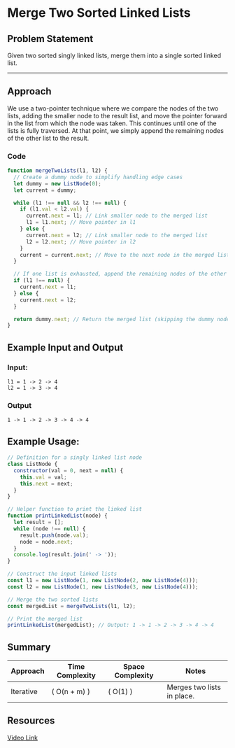 # Merge Two Sorted Linked Lists

## Problem Statement

Given two sorted singly linked lists, merge them into a single sorted linked list.

---

## Approach

We use a two-pointer technique where we compare the nodes of the two lists, adding the smaller node to the result list, and move the pointer forward in the list from which the node was taken. This continues until one of the lists is fully traversed. At that point, we simply append the remaining nodes of the other list to the result.

### Code

```javascript
function mergeTwoLists(l1, l2) {
  // Create a dummy node to simplify handling edge cases
  let dummy = new ListNode(0);
  let current = dummy;

  while (l1 !== null && l2 !== null) {
    if (l1.val < l2.val) {
      current.next = l1; // Link smaller node to the merged list
      l1 = l1.next; // Move pointer in l1
    } else {
      current.next = l2; // Link smaller node to the merged list
      l2 = l2.next; // Move pointer in l2
    }
    current = current.next; // Move to the next node in the merged list
  }

  // If one list is exhausted, append the remaining nodes of the other list
  if (l1 !== null) {
    current.next = l1;
  } else {
    current.next = l2;
  }

  return dummy.next; // Return the merged list (skipping the dummy node)
}
```

## Example Input and Output

### Input:

```
l1 = 1 -> 2 -> 4
l2 = 1 -> 3 -> 4
```

### Output

```
1 -> 1 -> 2 -> 3 -> 4 -> 4
```

## Example Usage:

```javascript
// Definition for a singly linked list node
class ListNode {
  constructor(val = 0, next = null) {
    this.val = val;
    this.next = next;
  }
}

// Helper function to print the linked list
function printLinkedList(node) {
  let result = [];
  while (node !== null) {
    result.push(node.val);
    node = node.next;
  }
  console.log(result.join(' -> '));
}

// Construct the input linked lists
const l1 = new ListNode(1, new ListNode(2, new ListNode(4)));
const l2 = new ListNode(1, new ListNode(3, new ListNode(4)));

// Merge the two sorted lists
const mergedList = mergeTwoLists(l1, l2);

// Print the merged list
printLinkedList(mergedList); // Output: 1 -> 1 -> 2 -> 3 -> 4 -> 4
```

## Summary

| Approach  | Time Complexity | Space Complexity | Notes                      |
| --------- | --------------- | ---------------- | -------------------------- |
| Iterative | \( O(n + m) \)  | \( O(1) \)       | Merges two lists in place. |

## Resources

[Video Link](https://www.youtube.com/watch?v=jXu-H7XuClE&list=PLgUwDviBIf0rAuz8tVcM0AymmhTRsfaLU&index=24&pp=iAQB)
